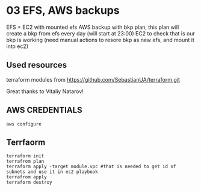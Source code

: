 # 03 EFS, AWS backups

EFS + EC2 with mounted efs
AWS backup with bkp plan, this plan will create a bkp from efs every day (will start at 23:00)
EC2 to check that is our bkp is working (need manual actions to resore bkp as new efs, and mount it into ec2)


## Used resources

terraform modules from https://github.com/SebastianUA/terraform.git

Great thanks to Vitaliy Natarov!

## AWS CREDENTIALS

```
aws configure
```

## Terrfaorm

```
terraform init
terrafrom plan
terraform apply -target module.vpc #that is needed to get id of subnets and use it in ec2 playbook
terrafrom apply
terraform destroy
```